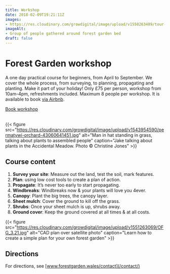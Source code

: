 ```yaml
---
title: Workshop
date: 2018-02-09T19:21:11Z
images: 
- https://res.cloudinary.com/growdigital/image/upload/v1550263489/tour-42993811082-crop.jpg
imageAlt: 
- Group of people gathered around forest garden bed
draft: false
---
```


# Forest Garden workshop

A one day practical course for beginners, from April to September. We cover the whole process, from surveying, to planning, propagating and planting. Make it part of your holiday! Only £75 per person, workshop from 10am-4pm, refreshments included. Maximum 8 people per workshop. It is available to book [via Airbnb](https://www.airbnb.co.uk/experiences/524767). 

<a class="button" href="https://www.airbnb.co.uk/experiences/524767">Book workshop</a><br><br>

{{< figure src="https://res.cloudinary.com/growdigital/image/upload/v1543954590/permatywi-orchard-43060641451.jpg" alt="Man in hat standing in grass, talking about plants to assembled people" caption="Jake talking about plants in the Accidental Meadow. Photo © Christine Jones" >}}

## Course content

1. **Survey your site**: Measure out the land, test the soil, mark features.
2. **Plan**: using low cost tools to create a plan of action.
3. **Propagate**: It’s never too early to start propagating.
4. **Windbreaks**: Windbreaks now & your plants will love you 4ever.
5. **Canopy**: Plant the big trees, the canopy layer.
6. **Sheet mulch**: Cover the ground to kill off the grass.
7. **Shrubs**: Once your sheet mulch is up, shrubs away.
8. **Ground cover**: Keep the ground covered at all times & at all costs.

<!-- 
1. **[Survey your site](/workshop/survey/)**: Measure out the land, test the soil, mark features.
2. **[Plan](/workshop/plan/)**: using low cost tools to create a plan of action.
3. **[Propagate](/workshop/propagate/)**: It’s never too early to start propagating.
4. **[Windbreaks](/workshop/windbreaks/)**: Windbreaks now & your plants will love you 4ever.
5. **[Canopy](/workshop/canopy/)**: Plant the big trees, the canopy layer.
6. **[Sheet mulch](/workshop/sheet-mulch/)**: Cover the ground to kill off the grass.
7. **[Shrubs](/workshop/shrubs/)**: Once your sheet mulch is up, shrubs away.
8. **[Ground cover](/workshop/ground-cover/)**: Keep the ground covered at all times & at all costs.
-->

{{< figure src="https://res.cloudinary.com/growdigital/image/upload/v1551263069/OFG_3.21.jpg" alt="CAD plan over satellite photo" caption="Learn how to create a simple plan for your own forest garden" >}}

## Directions

For directions, see [www.forestgarden.wales/contact](/contact/)

